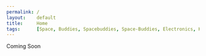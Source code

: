 ```yaml
---
permalink: /
layout:    default
title:     Home
tags:      [Space, Buddies, Spacebuddies, Space-Buddies, Electronics, Kits, Maker, Badges, Soldering, Brighton, ATMega8, Infrared]
---
```

Coming Soon